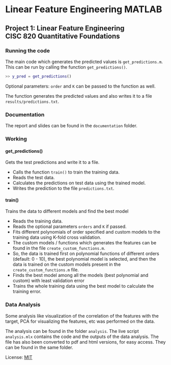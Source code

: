# Linear Feature Engineering MATLAB

## Project 1: Linear Feature Engineering <br> CISC 820 Quantitative Foundations

### Running the code

The main code which generates the predicted values is `get_predictions.m`. This
can be run by calling the function `get_predictions()`.

```matlab
>> y_pred = get_predictions()
```

Optional parameters: `order` and `K` can be passed to the function as well.

The function generates the predicted values and also writes it to a file
`results/predictions.txt`.

### Documentation

The report and slides can be found in the `documentation` folder.

### Working 

#### get_predictions()

Gets the test predictions and write it to a file.

- Calls the function `train()` to train the training data.
- Reads the test data.
- Calculates the predictions on test data using the trained model.
- Writes the prediction to the file `predictions.txt`.

#### train()

Trains the data to different models and find the best model

- Reads the training data.
- Reads the optional parameters `orders` and `K` if passed.
- Fits different polynomials of order specified and custom models to the training
    data using K-fold cross validation.
- The custom models / functions which generates the features can be found in the
    file `create_custom_functions.m`.
- So, the data is trained first on polynomial functions of different orders
    (default: 0 - 10), the best polynomial model is selected, and then the data
    is trained on the custom models present in the `create_custom_functions.m`
    file.
- Finds the best model among all the models (best polynomial and custom) 
    with least validation error
- Trains the whole training data using the best model to calculate the training
    error.

### Data Analysis

Some analysis like visualization of the correlation of the features with 
the target, PCA for visualizing the features, etc was performed on the 
data. 

The analysis can be found in the folder `analysis`. The live script 
`analysis.mlx` contains the code and the outputs of the data analysis. The
file has also been converted to pdf and html versions, for easy access.
They can be found in the same folder.

License: [MIT](https://github.com/ayushkumarshah/Linear_Feature_Engineering_Matlab/blob/master/LICENSE)
